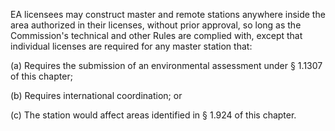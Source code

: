 EA licensees may construct master and remote stations anywhere inside the area authorized in their licenses, without prior approval, so long as the Commission's technical and other Rules are complied with, except that individual licenses are required for any master station that:

(a) Requires the submission of an environmental assessment under § 1.1307 of this chapter;

(b) Requires international coordination; or

(c) The station would affect areas identified in § 1.924 of this chapter.

